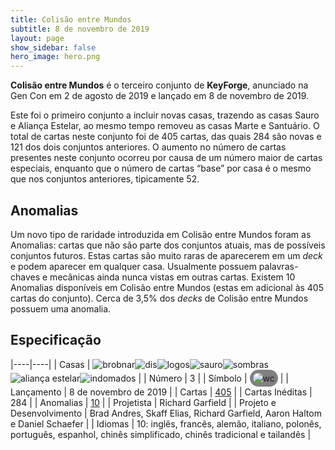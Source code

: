 ```yaml
---
title: Colisão entre Mundos
subtitle: 8 de novembro de 2019
layout: page
show_sidebar: false
hero_image: hero.png
---
```


**Colisão entre Mundos** é o terceiro conjunto de **KeyForge**, anunciado na Gen Con em 2 de agosto de 2019 e lançado em 8 de novembro de 2019.
 
 Este foi o primeiro conjunto a incluir novas casas, trazendo as casas Sauro e Aliança Estelar, ao mesmo tempo removeu as casas Marte e Santuário.
 O total de cartas neste conjunto foi de 405 cartas, das quais 284 são novas e 121 dos dois conjuntos anteriores. O aumento no número de cartas
 presentes neste conjunto ocorreu por causa de um número maior de cartas especiais, enquanto que o número de cartas “base” por casa é o mesmo
 que nos conjuntos anteriores, tipicamente 52.
 
## Anomalias
 
Um novo tipo de raridade introduzida em Colisão entre Mundos foram as Anomalias: cartas que não são parte dos conjuntos atuais, mas de possíveis conjuntos futuros.
Estas cartas são muito raras de aparecerem em um _deck_ e podem aparecer em qualquer casa. Usualmente possuem palavras-chaves e mecânicas ainda nunca vistas em outras cartas.
Existem 10 Anomalias disponíveis em Colisão entre Mundos (estas em adicional às 405 cartas do conjunto). Cerca de 3,5% dos _decks_ de Colisão entre Mundos possuem uma anomalia.

## Especificação

|----|----|
| Casas | ![brobnar](https://archonarcana.com/images/thumb/e/e0/Brobnar.png/22px-Brobnar.png)![dis](https://archonarcana.com/images/thumb/e/e8/Dis.png/22px-Dis.png)![logos](https://archonarcana.com/images/thumb/c/ce/Logos.png/22px-Logos.png)![sauro](https://archonarcana.com/images/thumb/9/9e/Saurian_P.png/22px-Saurian_P.png)![sombras](https://archonarcana.com/images/thumb/e/ee/Shadows.png/22px-Shadows.png)![aliança estelar](https://archonarcana.com/images/thumb/7/7d/Star_Alliance.png/22px-Star_Alliance.png)![indomados](https://archonarcana.com/images/thumb/b/bd/Untamed.png/22px-Untamed.png) |
| Número | 3 |
| Símbolo | <img src="https://archonarcana.com/images/thumb/b/b7/Wc.png/19px-Wc.png" alt="wc" style="background-color: gray; border-radius: 14px; padding: 5px;"/> |
| Lançamento | 8 de novembro de 2019 |
| Cartas | [405](cards) |
| Cartas Inéditas | 284 |
| Anomalias | [10](anomalies) |
| Projetista | Richard Garfield |
| Projeto e Desenvolvimento | Brad Andres, Skaff Elias, Richard Garfield, Aaron Haltom e Daniel Schaefer |
| Idiomas | 10: inglês, francês, alemão, italiano, polonês, português, espanhol, chinês simplificado, chinês tradicional e tailandês |

